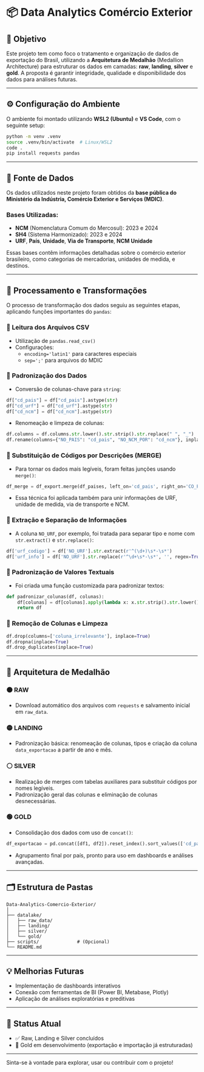 # 📦 Data Analytics Comércio Exterior

## 🎯 Objetivo

Este projeto tem como foco o tratamento e organização de dados de exportação do Brasil, utilizando a **Arquitetura de Medalhão** (Medallion Architecture) para estruturar os dados em camadas: **raw**, **landing**, **silver** e **gold**. A proposta é garantir integridade, qualidade e disponibilidade dos dados para análises futuras.

---

## ⚙️ Configuração do Ambiente

O ambiente foi montado utilizando **WSL2 (Ubuntu)** e **VS Code**, com o seguinte setup:

```bash
python -m venv .venv
source .venv/bin/activate  # Linux/WSL2
code .
pip install requests pandas
```

---

## 📅 Fonte de Dados

Os dados utilizados neste projeto foram obtidos da **base pública do Ministério da Indústria, Comércio Exterior e Serviços (MDIC)**.

### Bases Utilizadas:
- **NCM** (Nomenclatura Comum do Mercosul): 2023 e 2024
- **SH4** (Sistema Harmonizado): 2023 e 2024
- **URF**, **País**, **Unidade**, **Via de Transporte**, **NCM Unidade**

Essas bases contêm informações detalhadas sobre o comércio exterior brasileiro, como categorias de mercadorias, unidades de medida, e destinos.

---

## 🧪 Processamento e Transformações

O processo de transformação dos dados seguiu as seguintes etapas, aplicando funções importantes do `pandas`:

### 🔹 Leitura dos Arquivos CSV
- Utilização de `pandas.read_csv()`
- Configurações:
  - `encoding='latin1'` para caracteres especiais
  - `sep=';'` para arquivos do MDIC

### 🔹 Padronização dos Dados
- Conversão de colunas-chave para `string`:
```python
df["cd_pais"] = df["cd_pais"].astype(str)
df["cd_urf"] = df["cd_urf"].astype(str)
df["cd_ncm"] = df["cd_ncm"].astype(str)
```
- Renomeação e limpeza de colunas:
```python
df.columns = df.columns.str.lower().str.strip().str.replace(" ", "_")
df.rename(columns={"NO_PAIS": "cd_pais", "NO_NCM_POR": "cd_ncm"}, inplace=True)
```

### 🔹 Substituição de Códigos por Descrições (MERGE)
- Para tornar os dados mais legíveis, foram feitas junções usando `merge()`:
```python
df_merge = df_export.merge(df_paises, left_on='cd_pais', right_on='CO_PAIS', how='left')
```
- Essa técnica foi aplicada também para unir informações de URF, unidade de medida, via de transporte e NCM.

### 🔹 Extração e Separação de Informações
- A coluna `NO_URF`, por exemplo, foi tratada para separar tipo e nome com `str.extract()` e `str.replace()`:
```python
df['urf_codigo'] = df['NO_URF'].str.extract(r'^(\d+)\s*-\s*')
df['urf_info'] = df['NO_URF'].str.replace(r'^\d+\s*-\s*', '', regex=True)
```

### 🔹 Padronização de Valores Textuais
- Foi criada uma função customizada para padronizar textos:
```python
def padronizar_colunas(df, colunas):
    df[colunas] = df[colunas].apply(lambda x: x.str.strip().str.lower())
    return df
```

### 🔹 Remoção de Colunas e Limpeza
```python
df.drop(columns=['coluna_irrelevante'], inplace=True)
df.dropna(inplace=True)
df.drop_duplicates(inplace=True)
```

---

## 🧱 Arquitetura de Medalhão

### 🟤 RAW
- Download automático dos arquivos com `requests` e salvamento inicial em `raw_data`.

### 🟡 LANDING
- Padronização básica: renomeação de colunas, tipos e criação da coluna `data_exportacao` a partir de ano e mês.

### ⚪ SILVER
- Realização de merges com tabelas auxiliares para substituir códigos por nomes legíveis.
- Padronização geral das colunas e eliminação de colunas desnecessárias.

### 🟢 GOLD
- Consolidação dos dados com uso de `concat()`:
```python
df_exportacao = pd.concat([df1, df2]).reset_index().sort_values(['cd_pais'])
```
- Agrupamento final por país, pronto para uso em dashboards e análises avançadas.

---

## 🗂️ Estrutura de Pastas

```
Data-Analytics-Comercio-Exterior/
│
├── datalake/
│   ├── raw_data/
│   ├── landing/
│   ├── silver/
│   └── gold/
├── scripts/              # (Opcional)
└── README.md
```

---

## 💡 Melhorias Futuras
- Implementação de dashboards interativos
- Conexão com ferramentas de BI (Power BI, Metabase, Plotly)
- Aplicação de análises exploratórias e preditivas

---

## 📌 Status Atual
- ✅ Raw, Landing e Silver concluídos
- 🔄 Gold em desenvolvimento (exportação e importação já estruturadas)

---

Sinta-se à vontade para explorar, usar ou contribuir com o projeto!